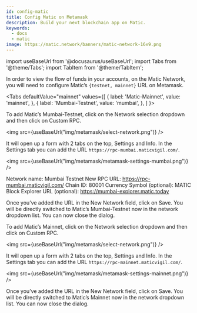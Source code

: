 ```yaml
---
id: config-matic
title: Config Matic on Metamask
description: Build your next blockchain app on Matic.
keywords:
  - docs
  - matic
image: https://matic.network/banners/matic-network-16x9.png 
---
```

import useBaseUrl from '@docusaurus/useBaseUrl';
import Tabs from '@theme/Tabs';
import TabItem from '@theme/TabItem';

In order to view the flow of funds in your accounts, on the Matic Network, you will need to configure Matic’s `{testnet, mainnet}` URL on Metamask.

<Tabs
  defaultValue="mainnet"
  values={[
    { label: 'Matic-Mainnet', value: 'mainnet', },
    { label: 'Mumbai-Testnet', value: 'mumbai', },
  ]
}>

<TabItem value="mumbai">
To add Matic’s Mumbai-Testnet, click on the Network selection dropdown and then click on Custom RPC.

<img src={useBaseUrl("img/metamask/select-network.png")} />

It will open up a form with 2 tabs on the top, Settings and Info. In the Settings tab you can add the URL `https://rpc-mumbai.maticvigil.com/`.

<img src={useBaseUrl("img/metamask/metamask-settings-mumbai.png")} />

Network name: Mumbai Testnet
New RPC URL: https://rpc-mumbai.maticvigil.com/
Chain ID: 80001
Currency Symbol (optional): MATIC
Block Explorer URL (optional): https://mumbai-explorer.matic.today

Once you’ve added the URL in the New Network field, click on Save. You will be directly switched to Matic’s Mumbai-Testnet now in the network dropdown list. You can now close the dialog.
</TabItem>

<TabItem value="mainnet">
To add Matic’s Mainnet, click on the Network selection dropdown and then click on Custom RPC. 

<img src={useBaseUrl("img/metamask/select-network.png")} />

It will open up a form with 2 tabs on the top, Settings and Info. In the Settings tab you can add the URL `https://rpc-mainnet.maticvigil.com/`.

<img src={useBaseUrl("img/metamask/metamask-settings-mainnet.png")} />

Once you’ve added the URL in the New Network field, click on Save. You will be directly switched to Matic’s Mainnet now in the network dropdown list. You can now close the dialog.
</TabItem>

</Tabs>
